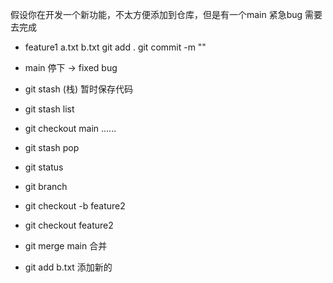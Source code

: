 假设你在开发一个新功能，不太方便添加到仓库，但是有一个main 紧急bug 需要去完成
- feature1 
  a.txt
  b.txt
  git add .
  git commit -m ""
- main
  停下 -> fixed bug

- git stash   (栈)
  暂时保存代码
- git stash list
- git checkout main
  ......
- git stash pop

- git status
- git branch 
- git checkout -b feature2
- git checkout feature2 
- git merge main 合并
- git add b.txt 添加新的